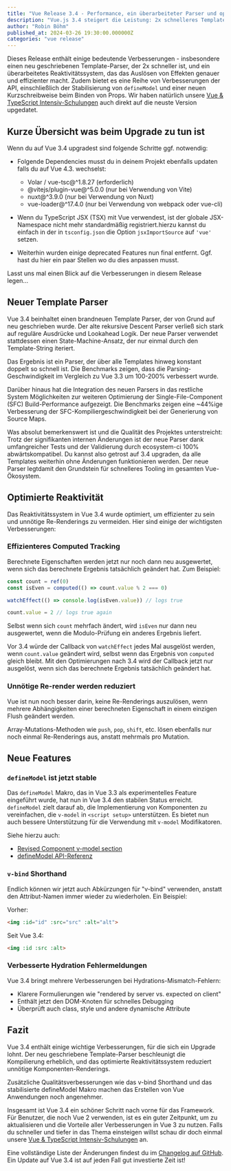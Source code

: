 ```yaml
---
title: "Vue Release 3.4 - Performance, ein überarbeiteter Parser und optimierter Reaktivität"
description: "Vue.js 3.4 steigert die Leistung: 2x schnelleres Template-Parsing, schnellere SFC-Builds, verbesserte TransitionGroup-, Teleport- und TypeScript-Unterstützung. Lies Evan You's Highlights."
author: "Robin Böhm"
published_at: 2024-03-26 19:30:00.000000Z
categories: "vue release"
---
```



Dieses Release enthält einige bedeutende Verbesserungen - insbesondere einen neu geschriebenen Template-Parser, der 2x schneller ist, und ein überarbeitetes Reaktivitätssystem, das das Auslösen von Effekten genauer und effizienter macht. Zudem bietet es eine Reihe von Verbesserungen der API, einschließlich der Stabilisierung von `defineModel` und einer neuen Kurzschreibweise beim Binden von Props. Wir haben natürlich unsere <a target="_blank" href="https://workshops.de/seminare-schulungen-kurse/vuejs-typescript?utm_source={{ site.utm_source }}&utm_campaign=tutorial&utm_medium=portal&utm_content=text-top">Vue & TypeScript Intensiv-Schulungen</a> auch direkt auf die neuste Version upgedatet.

## Kurze Übersicht was beim Upgrade zu tun ist

Wenn du auf Vue 3.4 upgradest sind folgende Schritte ggf. notwendig:

- Folgende Dependencies musst du in deinem Projekt ebenfalls updaten falls du auf Vue 4.3. wechselst:

  - Volar / vue-tsc@^1.8.27 (erforderlich)
  - @vitejs/plugin-vue@^5.0.0 (nur bei Verwendung von Vite)
  - nuxt@^3.9.0 (nur bei Verwendung von Nuxt)
  - vue-loader@^17.4.0 (nur bei Verwendung von webpack oder vue-cli)

- Wenn du TypeScript JSX (TSX) mit Vue verwendest, ist der globale JSX-Namespace nicht mehr standardmäßig registriert.hierzu kannst du einfach in der in `tsconfig.json` die Option `jsxImportSource` auf `'vue'` setzen.

- Weiterhin wurden einige deprecated Features nun final entfernt. Ggf. hast du hier ein paar Stellen wo du dies anpassen musst.


Lasst uns mal einen Blick auf die Verbesserungen in diesem Release legen...

## Neuer Template Parser

Vue 3.4 beinhaltet einen brandneuen Template Parser, der von Grund auf neu geschrieben wurde.
Der alte rekursive Descent Parser verließ sich stark auf reguläre Ausdrücke und Lookahead Logik.
Der neue Parser verwendet stattdessen einen State-Machine-Ansatz, der nur einmal durch den Template-String iteriert.

Das Ergebnis ist ein Parser, der über alle Templates hinweg konstant doppelt so schnell ist.
Die Benchmarks zeigen, dass die Parsing-Geschwindigkeit im Vergleich zu Vue 3.3 um 100-200% verbessert wurde.

Darüber hinaus hat die Integration des neuen Parsers in das restliche System Möglichkeiten zur weiteren Optimierung der Single-File-Component (SFC) Build-Performance aufgezeigt.
Die Benchmarks zeigen eine ~44%ige Verbesserung der SFC-Kompiliergeschwindigkeit bei der Generierung von Source Maps.

Was absolut bemerkenswert ist und die Qualität des Projektes unterstreicht: Trotz der signifikanten internen Änderungen ist der neue Parser dank umfangreicher Tests und der Validierung durch ecosystem-ci 100% abwärtskompatibel. Du kannst also getrost auf 3.4 upgraden, da alle Templates weiterhin ohne Änderungen funktionieren werden. Der neue Parser legtdamit  den Grundstein für schnelleres Tooling im gesamten Vue-Ökosystem.

## Optimierte Reaktivität

Das Reaktivitätssystem in Vue 3.4 wurde optimiert, um effizienter zu sein und unnötige Re-Renderings zu vermeiden. Hier sind einige der wichtigsten Verbesserungen:

### Effizienteres Computed Tracking

Berechnete Eigenschaften werden jetzt nur noch dann neu ausgewertet, wenn sich das berechnete Ergebnis tatsächlich geändert hat. Zum Beispiel:

```js
const count = ref(0)
const isEven = computed(() => count.value % 2 === 0)

watchEffect(() => console.log(isEven.value)) // logs true

count.value = 2 // logs true again
```

Selbst wenn sich `count` mehrfach ändert, wird `isEven` nur dann neu ausgewertet, wenn die Modulo-Prüfung ein anderes Ergebnis liefert.

Vor 3.4 würde der Callback von `watchEffect` jedes Mal ausgelöst werden, wenn `count.value` geändert wird, selbst wenn das Ergebnis von `computed` gleich bleibt.
Mit den Optimierungen nach 3.4 wird der Callback jetzt nur ausgelöst, wenn sich das berechnete Ergebnis tatsächlich geändert hat.

### Unnötige Re-render werden reduziert

Vue ist nun noch besser darin, keine Re-Renderings auszulösen, wenn mehrere Abhängigkeiten einer berechneten Eigenschaft in einem einzigen Flush geändert werden.

Array-Mutations-Methoden wie `push`, `pop`, `shift`, etc. lösen ebenfalls nur noch einmal Re-Renderings aus, anstatt mehrmals pro Mutation.

## Neue Features

### `defineModel` ist jetzt stable

Das `defineModel` Makro, das in Vue 3.3 als experimentelles Feature eingeführt wurde, hat nun in Vue 3.4 den stabilen Status erreicht.
`defineModel` zielt darauf ab, die Implementierung von Komponenten zu vereinfachen, die `v-model` in `<script setup>` unterstützen.
Es bietet nun auch bessere Unterstützung für die Verwendung mit `v-model` Modifikatoren.

Siehe hierzu auch:

- [Revised Component v-model section](https://vuejs.org/guide/components/v-model.html)
- [defineModel API-Referenz](https://vuejs.org/api/sfc-script-setup.html#definemodel)

### `v-bind` Shorthand

Endlich können wir jetzt auch Abkürzungen für "v-bind" verwenden, anstatt den Attribut-Namen immer wieder zu wiederholen. Ein Beispiel:

Vorher:
```html
<img :id="id" :src="src" :alt="alt">
```

Seit Vue 3.4:

```html
<img :id :src :alt>
```

### Verbesserte Hydration Fehlermeldungen

Vue 3.4 bringt mehrere Verbesserungen bei Hydrations-Mismatch-Fehlern:

- Klarere Formulierungen wie "rendered by server vs. expected on client"
- Enthält jetzt den DOM-Knoten für schnelles Debugging
- Überprüft auch class, style und andere dynamische Attribute

## Fazit

Vue 3.4 enthält einige wichtige Verbesserungen, für die sich ein Upgrade lohnt. Der neu geschriebene Template-Parser beschleunigt die Kompilierung erheblich, und das optimierte Reaktivitätssystem reduziert unnötige Komponenten-Renderings.

Zusätzliche Qualitätsverbesserungen wie das v-bind Shorthand und das stabilisierte defineModel Makro machen das Erstellen von Vue Anwendungen noch angenehmer.

Insgesamt ist Vue 3.4 ein schöner Schritt nach vorne für das Framework. Für Benutzer, die noch Vue 2 verwenden, ist es ein guter Zeitpunkt, um zu aktualisieren und die Vorteile aller Verbesserungen in Vue 3 zu nutzen. Falls du schneller und tiefer in das Thema einsteigen willst schau dir doch einmal unsere <a target="_blank" href="https://workshops.de/seminare-schulungen-kurse/vuejs-typescript?utm_source={{ site.utm_source }}&utm_campaign=tutorial&utm_medium=portal&utm_content=text-top">Vue & TypeScript Intensiv-Schulungen</a> an.

Eine vollständige Liste der Änderungen findest du im [Changelog auf GitHub](https://github.com/vuejs/core/blob/main/CHANGELOG.md#340-2023-12-28). Ein Update auf Vue 3.4 ist auf jeden Fall gut investierte Zeit ist!

